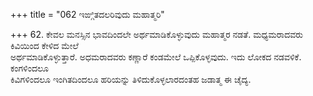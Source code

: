 +++
title = "062 ಇಙ್ಗಿತದಲರಿವುದು ಮಹಾತ್ಮರಿ"

+++
62. ಕೇವಲ ಮನಸ್ಸಿನ ಭಾವದಿಂದಲೇ ಅರ್ಥಮಾಡಿಕೊಳ್ಳುವುದು ಮಹಾತ್ಮರ ನಡತೆ. ಮಧ್ಯಮರಾದವರು ಕಿವಿಯಿಂದ ಕೇಳಿದ ಮೇಲೆ   
ಅರ್ಥಮಾಡಿಕೊಳ್ಳುತ್ತಾರೆ. ಅಧಮರಾದವರು ಕಣ್ಣಾರೆ ಕಂಡಮೇಲೆ ಒಪ್ಪಿಕೊಳ್ಳವುದು. ಇದು ಲೋಕದ ನಡವಳಿಕೆ. ಕಂಗಳಿಂದಲೂ   
ಕಿವಿಗಳಿಂದಲೂ ಇಂಗಿತದಿಂದಲೂ ಹರಿಯನ್ನು ತಿಳಿದುಕೊಳ್ಳಲಾರದಂತಹ ಜಡಾತ್ಮ ಈ ಚೈದ್ಯ.